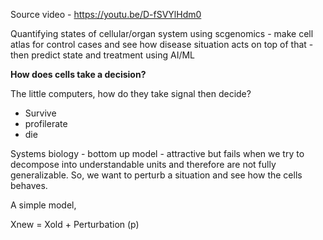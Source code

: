 Source video - https://youtu.be/D-fSVYlHdm0

Quantifying states of cellular/organ system using scgenomics - make cell atlas for control cases and see how disease situation acts on top of that - then predict state and treatment using AI/ML

**How does cells take a decision?**

The little computers, how do they take signal then decide?
- Survive
- profilerate
- die

Systems biology - bottom up model - attractive but fails when we try to decompose into understandable units and therefore are not fully generalizable.
So, we want to perturb a situation and see how the cells behaves.

A simple model,

Xnew = Xold + Perturbation (p)

